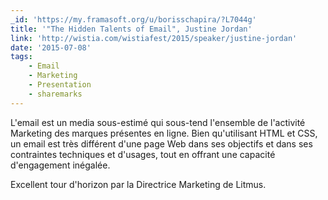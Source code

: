 ```yaml
---
_id: 'https://my.framasoft.org/u/borisschapira/?L7044g'
title: '"The Hidden Talents of Email", Justine Jordan'
link: 'http://wistia.com/wistiafest/2015/speaker/justine-jordan'
date: '2015-07-08'
tags:
    - Email
    - Marketing
    - Presentation
    - sharemarks
---
```


<div class="markdown"><p>L'email est un media sous-estimé qui sous-tend l'ensemble de l'activité Marketing des marques présentes en ligne. Bien qu'utilisant HTML et CSS, un email est très différent d'une page Web dans ses objectifs et dans ses contraintes techniques et d'usages, tout en offrant une capacité d'engagement inégalée.</p>
<p>Excellent tour d'horizon par la Directrice Marketing de Litmus.
</p></div>
